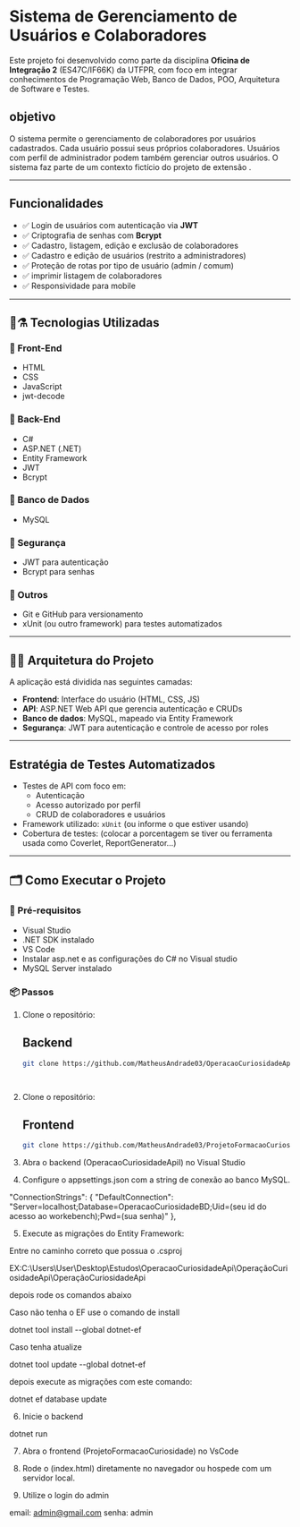 # Sistema de Gerenciamento de Usuários e Colaboradores

Este projeto foi desenvolvido como parte da disciplina **Oficina de Integração 2** (ES47C/IF66K) da UTFPR, com foco em integrar conhecimentos de Programação Web, Banco de Dados, POO, Arquitetura de Software e Testes.

## objetivo

O sistema permite o gerenciamento de colaboradores por usuários cadastrados. Cada usuário possui seus próprios colaboradores. Usuários com perfil de administrador podem também gerenciar outros usuários. O sistema faz parte de um contexto fictício do projeto de extensão .

---

## Funcionalidades

- ✅ Login de usuários com autenticação via **JWT**
- ✅ Criptografia de senhas com **Bcrypt**
- ✅ Cadastro, listagem, edição e exclusão de colaboradores
- ✅ Cadastro e edição de usuários (restrito a administradores)
- ✅ Proteção de rotas por tipo de usuário (admin / comum)
- ✅ imprimir listagem de colaboradores
- ✅ Responsividade para mobile

---

## 🔧⚗️ Tecnologias Utilizadas

### 🔹 Front-End
- HTML
- CSS
- JavaScript
- jwt-decode

### 🔹 Back-End
- C#
- ASP.NET (.NET)
- Entity Framework
- JWT
- Bcrypt

### 🔹 Banco de Dados
- MySQL

### 🔹 Segurança
- JWT para autenticação
- Bcrypt para senhas

### 🔹 Outros
- Git e GitHub para versionamento
- xUnit (ou outro framework) para testes automatizados

---

## 📐📐 Arquitetura do Projeto

A aplicação está dividida nas seguintes camadas:

- **Frontend**: Interface do usuário (HTML, CSS, JS)
- **API**: ASP.NET Web API que gerencia autenticação e CRUDs
- **Banco de dados**: MySQL, mapeado via Entity Framework
- **Segurança**: JWT para autenticação e controle de acesso por roles


---

## Estratégia de Testes Automatizados

- Testes de API com foco em:
  - Autenticação
  - Acesso autorizado por perfil
  - CRUD de colaboradores e usuários
- Framework utilizado: `xUnit` (ou informe o que estiver usando)
- Cobertura de testes: (colocar a porcentagem se tiver ou ferramenta usada como Coverlet, ReportGenerator...)

---

## 🗂️ Como Executar o Projeto

### 🔧 Pré-requisitos
- Visual Studio
- .NET SDK instalado
- VS Code
- Instalar asp.net e as configurações do C# no Visual studio
- MySQL Server instalado
### 📦 Passos

1. Clone o repositório:
    ## Backend
   ```bash
   git clone https://github.com/MatheusAndrade03/OperacaoCuriosidadeApi

 
2. Clone o repositório:
    ## Frontend
   ```bash
   git clone https://github.com/MatheusAndrade03/ProjetoFormacaoCuriosidade


3. Abra o backend (OperacaoCuriosidadeApiI) no Visual Studio 


4. Configure o appsettings.json com a string de conexão ao banco MySQL. 


"ConnectionStrings": {
    "DefaultConnection": "Server=localhost;Database=OperacaoCuriosidadeBD;Uid=(seu id do acesso ao workebench);Pwd=(sua senha)"
},

5. Execute as migrações do Entity Framework:

Entre no caminho correto que possua o .csproj 

EX:C:\Users\User\Desktop\Estudos\OperacaoCuriosidadeApi\OperaçãoCuriosidadeApi\OperaçãoCuriosidadeApi

 depois rode os comandos abaixo

Caso não tenha o EF use o comando de install

dotnet tool install --global dotnet-ef

Caso tenha atualize

dotnet tool update --global dotnet-ef

 depois execute as migrações com este comando:

dotnet ef database update

6. Inicie o backend

dotnet run

7. Abra o frontend (ProjetoFormacaoCuriosidade) no VsCode 

8. Rode o (index.html) diretamente no navegador ou hospede com um servidor local.

9. Utilize o login do admin

email: admin@gmail.com
senha: admin

